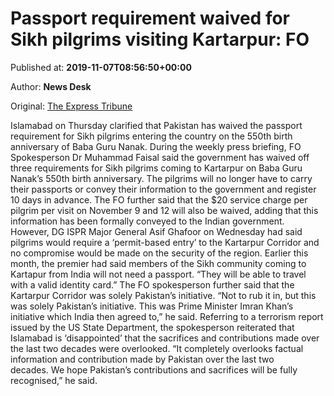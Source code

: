 
# Passport requirement waived for Sikh pilgrims visiting Kartarpur: FO

Published at: **2019-11-07T08:56:50+00:00**

Author: **News Desk**

Original: [The Express Tribune](https://tribune.com.pk/story/2095297/1-passport-requirement-waived-sikh-pilgrims-visiting-kartarpur-fo/)

Islamabad on Thursday clarified that Pakistan has waived the passport requirement for Sikh pilgrims entering the country on the 550th birth anniversary of Baba Guru Nanak.
During the weekly press briefing, FO Spokesperson Dr Muhammad Faisal said the government has waived off three requirements for Sikh pilgrims coming to Kartarpur on Baba Guru Nanak’s 550th birth anniversary.
The pilgrims will no longer have to carry their passports or convey their information to the government and register 10 days in advance.
The FO further said that the $20 service charge per pilgrim per visit on November 9 and 12 will also be waived, adding that this information has been formally conveyed to the Indian government.
However, DG ISPR Major General Asif Ghafoor on Wednesday had said pilgrims would require a ‘permit-based entry’ to the Kartarpur Corridor and no compromise would be made on the security of the region.
Earlier this month, the premier had said members of the Sikh community coming to Kartapur from India will not need a passport. “They will be able to travel with a valid identity card.”
The FO spokesperson further said that the Kartarpur Corridor was solely Pakistan’s initiative.
“Not to rub it in, but this was solely Pakistan’s initiative. This was Prime Minister Imran Khan’s initiative which India then agreed to,” he said.
Referring to a terrorism report issued by the US State Department, the spokesperson reiterated that Islamabad is ‘disappointed’ that the sacrifices and contributions made over the last two decades were overlooked.
“It completely overlooks factual information and contribution made by Pakistan over the last two decades. We hope Pakistan’s contributions and sacrifices will be fully recognised,” he said.
 
 
 
 
 
 
